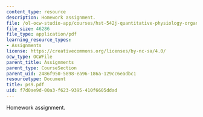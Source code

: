 ```yaml
---
content_type: resource
description: Homework assignment.
file: /ol-ocw-studio-app/courses/hst-542j-quantitative-physiology-organ-transport-systems-spring-2004/f7d0ae9d00a3f6239395410f6605ddad_ps9.pdf
file_size: 46286
file_type: application/pdf
learning_resource_types:
- Assignments
license: https://creativecommons.org/licenses/by-nc-sa/4.0/
ocw_type: OCWFile
parent_title: Assignments
parent_type: CourseSection
parent_uid: 2486f950-5898-ea96-186a-129cc6eadbc1
resourcetype: Document
title: ps9.pdf
uid: f7d0ae9d-00a3-f623-9395-410f6605ddad
---
```

Homework assignment.